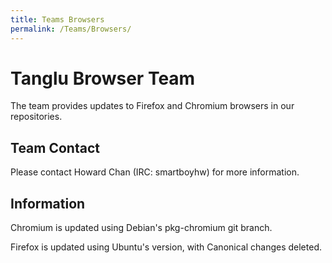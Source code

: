 ```yaml
---
title: Teams Browsers
permalink: /Teams/Browsers/
---
```


Tanglu Browser Team
===================

The team provides updates to Firefox and Chromium browsers in our repositories.

Team Contact
------------

Please contact Howard Chan <smartboyhw AT gmail DOT com> (IRC: smartboyhw) for more information.

Information
-----------

Chromium is updated using Debian's pkg-chromium git branch.

Firefox is updated using Ubuntu's version, with Canonical changes deleted.